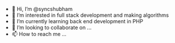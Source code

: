 - 👋 Hi, I’m @syncshubham
- 👀 I’m interested in full stack development and making algorithms
- 🌱 I’m currently learning back end development in PHP
- 💞️ I’m looking to collaborate on ...
- 📫 How to reach me ...

<!---
syncshubham/syncshubham is a ✨ special ✨ repository because its `README.md` (this file) appears on your GitHub profile.
You can click the Preview link to take a look at your changes.
--->
